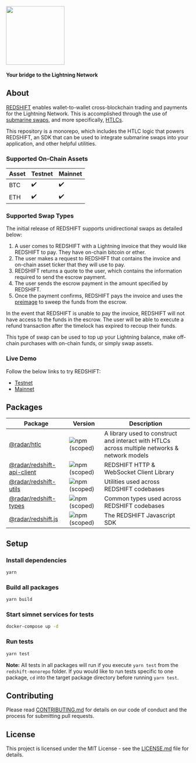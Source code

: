 # <img width="160" src="https://user-images.githubusercontent.com/20102664/66014847-9f8f4880-e48d-11e9-94ac-1def62896ad5.png" />

**Your bridge to the Lightning Network**

## About

[REDSHIFT](https://ion.radar.tech/redshift) enables wallet-to-wallet cross-blockchain trading and payments for the Lightning Network. This is accomplished through the use of [submarine swaps](https://wiki.ion.radar.tech/tech/research/submarine-swap), and more specifically, [HTLCs](https://wiki.ion.radar.tech/tech/bitcoin/hltc).

This repository is a monorepo, which includes the HTLC logic that powers REDSHIFT, an SDK that can be used to integrate submarine swaps into your application, and other helpful utilities.

### Supported On-Chain Assets

| Asset | Testnet | Mainnet |
| ----------- | ----------- | ----------- |
| BTC | :heavy_check_mark: | :heavy_check_mark: |
| ETH | :heavy_check_mark: | :heavy_check_mark: |

### Supported Swap Types

The initial release of REDSHIFT supports unidirectional swaps as detailed below:

1. A user comes to REDSHIFT with a Lightning invoice that they would like REDSHIFT to pay. They have on-chain bitcoin or ether.
2. The user makes a request to REDSHIFT that contains the invoice and on-chain asset ticker that they will use to pay.
3. REDSHIFT returns a quote to the user, which contains the information required to send the escrow payment.
4. The user sends the escrow payment in the amount specified by REDSHIFT.
4. Once the payment confirms, REDSHIFT pays the invoice and uses the [preimage](https://wiki.ion.radar.tech/tech/bitcoin/pre-image) to sweep the funds from the escrow.

In the event that REDSHIFT is unable to pay the invoice, REDSHIFT will not have access to the funds in the escrow. The user will be able to execute a refund transaction after the timelock has expired to recoup their funds.

This type of swap can be used to top up your Lightning balance, make off-chain purchases with on-chain funds, or simply swap assets.

### Live Demo

Follow the below links to try REDSHIFT:

* [Testnet](https://widget.redshift.radar.tech)
* [Mainnet](https://ion.radar.tech/redshift)

## Packages

| Package | Version | Description |
| ----------- | ----------- | ----------- |
| [@radar/htlc](/packages/htlc) | ![npm (scoped)](https://img.shields.io/npm/v/@radar/htlc.svg) | A library used to construct and interact with HTLCs across multiple networks & network models |
| [@radar/redshift-api-client](/packages/redshift-api-client) | ![npm (scoped)](https://img.shields.io/npm/v/@radar/redshift-api-client.svg) | REDSHIFT HTTP & WebSocket Client Library |
| [@radar/redshift-utils](/packages/redshift-utils) | ![npm (scoped)](https://img.shields.io/npm/v/@radar/redshift-utils.svg) | Utilities used across REDSHIFT codebases |
| [@radar/redshift-types](/packages/redshift-types) | ![npm (scoped)](https://img.shields.io/npm/v/@radar/redshift-types.svg) | Common types used across REDSHIFT codebases |
| [@radar/redshift.js](/packages/redshift.js) | ![npm (scoped)](https://img.shields.io/npm/v/@radar/redshift.js.svg) | The REDSHIFT Javascript SDK |

## Setup

### Install dependencies
```sh
yarn
```

### Build all packages
```sh
yarn build
```

### Start simnet services for tests 
```sh
docker-compose up -d
```

### Run tests
```sh
yarn test
```

**Note:** All tests in all packages will run if you execute `yarn test` from the `redshift-monorepo` folder.
If you would like to run tests specific to one package, `cd` into the target package directory before running `yarn test`.

## Contributing

Please read [CONTRIBUTING.md](CONTRIBUTING.md) for details on our code of conduct and the process for submitting pull requests.

## License

This project is licensed under the MIT License - see the [LICENSE.md](LICENSE.md) file for details.
